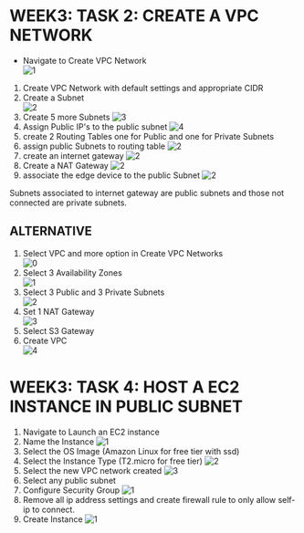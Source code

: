 # WEEK3: TASK 2: CREATE A VPC NETWORK
 - Navigate to Create VPC Network    
![1](task2/1.png)
1. Create VPC Network with default settings and appropriate CIDR 
2. Create a Subnet    
![2](task2/2.png)
3. Create 5 more Subnets
![3](task2/3.png)
4. Assign Public IP's to the public subnet
![4](task2/4.png)
5. create 2 Routing Tables one for Public and one for Private Subnets 
6. assign public Subnets to routing table
![2](task2/6.png)
8. create an internet gateway
![2](task2/5.png)
9. Create a NAT Gateway
![2](task2/7.png)
10. associate the edge device to the public Subnet
![2](task2/8.png) 

Subnets associated to internet gateway are public subnets and those not connected are private subnets.

## ALTERNATIVE
1. Select VPC and more option  in Create VPC Networks    
![0](alternative/0.png)
2. Select 3 Availability Zones    
![1](alternative/1.png)
3. Select 3 Public and 3 Private Subnets    
![2](alternative/2.png)
4. Set 1 NAT Gateway    
![3](alternative/3.png)
5. Select S3 Gateway   
7. Create VPC    
![4](alternative/map.png)

# WEEK3: TASK 4: HOST A EC2 INSTANCE IN PUBLIC SUBNET
1. Navigate to Launch an EC2 instance
2. Name the Instance
![1](task3/1.png)
3. Select the OS Image (Amazon Linux for free tier with ssd)
4. Select the Instance Type (T2.micro for free tier)
![2](task3/2.png)
5. Select the new VPC network created
![3](task3/3.png)
6. Select any public subnet
7. Configure Security Group
![1](task3/4.png)
8. Remove all ip address settings and create firewall rule to only allow self-ip to connect.
9. Create Instance 
![1](task3/5.png)  
